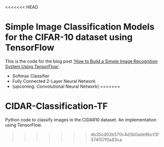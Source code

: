<<<<<<< HEAD
# Simple Image Classification Models for the CIFAR-10 dataset using TensorFlow

This is the code for the blog post ['How to Build a Simple Image Recognition System Using TensorFlow']().

- Softmax Classifier
- Fully Connected 2-Layer Neural Network
- (upcoming: Convolutional Neural Network)
=======
# CIDAR-Classification-TF
Python code to classify images in the CIDAR10 dataset. An implementation using TensorFlow.
>>>>>>> db35cd02b570c4d3b0ade9bcf3f374f07f0a83ca
